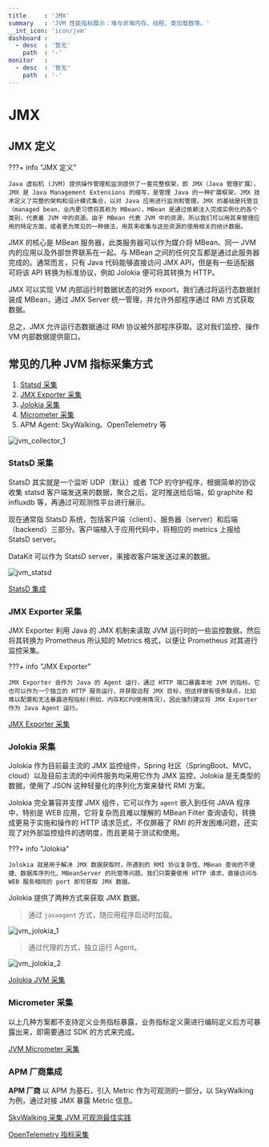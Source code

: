 ```yaml
---
title     : 'JMX'
summary   : 'JVM 性能指标展示：堆与非堆内存、线程、类加载数等。'
__int_icon: 'icon/jvm'
dashboard :
  - desc  : '暂无'
    path  : '-'
monitor   :
  - desc  : '暂无'
    path  : '-'
---
```


<!-- markdownlint-disable MD025 -->
# JMX
<!-- markdownlint-enable -->

## JMX 定义

<!-- markdownlint-disable MD046 -->
???+ info "JMX 定义"

    Java 虚拟机 (JVM) 提供操作管理和监测提供了一套完整框架，即 JMX（Java 管理扩展），JMX 是 Java Management Extensions 的缩写，是管理 Java 的一种扩展框架，JMX 技术定义了完整的架构和设计模式集合，以对 Java 应用进行监测和管理。JMX 的基础是托管豆（managed bean，业内更习惯将其称为 MBean），MBean 是通过依赖注入完成实例化的各个类别，代表着 JVM 中的资源。由于 MBean 代表 JVM 中的资源，所以我们可以用其来管理应用的特定方面，或者更为常见的一种做法，用其来收集与这些资源的使用相关的统计数据。

<!-- markdownlint-enable -->

JMX 的核心是 MBean 服务器，此类服务器可以作为媒介将 MBean、同一 JVM 内的应用以及外部世界联系在一起。与 MBean 之间的任何交互都是通过此服务器完成的。通常而言，只有 Java 代码能够直接访问 JMX API，但是有一些适配器可将该 API 转换为标准协议，例如 Jolokia 便可将其转换为 HTTP。

JMX 可以实现 VM 内部运行时数据状态的对外 export，我们通过将运行态数据封装成 MBean，通过 JMX Server 统一管理，并允许外部程序通过 RMI 方式获取数据。

总之，JMX 允许运行态数据通过 RMI 协议被外部程序获取。这对我们监控、操作 VM 内部数据提供窗口。


## 常见的几种 JVM 指标采集方式

1. [Statsd 采集](jmx.md#statsd)
2. [JMX Exporter 采集](jmx.md#jmx-exporter)
3. [Jolokia 采集](jmx.md#jolokia)
4. [Micrometer 采集](jmx.md#micrometer)
5. APM Agent: SkyWalking、OpenTelemetry 等

![jvm_collector_1](./imgs/jvm_collector_1.png)

### StatsD 采集

StatsD 其实就是一个监听 UDP（默认）或者 TCP 的守护程序，根据简单的协议收集 statsd 客户端发送来的数据，聚合之后，定时推送给后端，如 graphite 和 influxdb 等，再通过可观测性平台进行展示。

现在通常指 StatsD 系统，包括客户端（client）、服务器（server）和后端（backend）三部分。客户端植入于应用代码中，将相应的 metrics 上报给 StatsD server。

DataKit 可以作为 StatsD server，来接收客户端发送过来的数据。

![jvm_statsd](./imgs/jvm_statsd_1.png)


[StatsD 集成](jvm_statsd.md)

### JMX Exporter 采集

JMX Exporter 利用 Java 的 JMX 机制来读取 JVM 运行时的一些监控数据，然后将其转换为 Prometheus 所认知的 Metrics 格式，以便让 Prometheus 对其进行监控采集。

<!-- markdownlint-disable MD046 -->
???+ info "JMX Exporter"

    JMX Exporter 会作为 Java 的 Agent 运行，通过 HTTP 端口暴露本地 JVM 的指标。它也可以作为一个独立的 HTTP 服务运行，并获取远程 JMX 目标，但这样做有很多缺点，比如难以配置和无法暴露进程指标(例如，内存和CPU使用情况)。因此强烈建议将 JMX Exporter 作为 Java Agent 运行。
<!-- markdownlint-enable -->

[JMX Exporter 采集](jvm_jmx_exporter.md)

### Jolokia 采集

Jolokia 作为目前最主流的 JMX 监控组件，Spring 社区（SpringBoot、MVC、cloud）以及目前主流的中间件服务均采用它作为 JMX 监控，Jolokia 是无类型的数据，使用了 JSON 这种轻量化的序列化方案来替代 RMI 方案。

Jolokia 完全兼容并支撑 JMX 组件，它可以作为 `agent` 嵌入到任何 JAVA 程序中，特别是 WEB 应用，它将复杂而且难以理解的 MBean Filter 查询语句，转换成更易于实施和操作的 HTTP 请求范式，不仅屏蔽了 RMI 的开发困难问题，还实现了对外部监控组件的透明度，而且更易于测试和使用。

<!-- markdownlint-disable MD046 -->
???+ info "Jolokia"

    Jolokia 就是用于解决 JMX 数据获取时，所遇到的 RMI 协议复杂性、MBean 查询的不便捷、数据库序列化、MBeanServer 的托管等问题。我们只需要使用 HTTP 请求，直接访问与 WEB 服务相同的 port 即可获取 JMX 数据。

<!-- markdownlint-enable -->

Jolokia 提供了两种方式来获取 JMX 数据。

> 通过 `javaagent` 方式，随应用程序启动时加载。

![jvm_jolokia_1](./imgs/jvm_jolokia_1.png)

> 通过代理的方式，独立运行 Agent。

![jvm_jolokia_2](./imgs/jvm_jolokia_2.png)


[Jolokia JVM 采集](jvm.md#jvm-jolokia)

### Micrometer 采集

以上几种方案都不支持定义业务指标暴露，业务指标定义需进行编码定义后方可暴露出来，即需要通过 SDK 的方式来完成。

[JVM Micrometer 采集](jvm_micrometer.md)


### APM 厂商集成

**APM 厂商** 以 APM 为基石，引入 Metric 作为可观测的一部分，以 SkyWalking 为例，通过对接 JMX 暴露 Metric 信息。

[SkyWalking 采集 JVM 可观测最佳实践](../best-practices/monitoring/skywalking-jvm.md)


[OpenTelemetry 指标采集](opentelemetry.md#opentelemetry_1)
